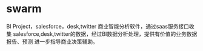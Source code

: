# swarm
BI Project，salesforce，desk,twitter
商业智能分析软件，通过saas服务接口收集 salesforce,desk,twitter的数据，经过BI数据分析处理，提供有价值的业务数据报告、预测
进一步指导商业决策辅助。
